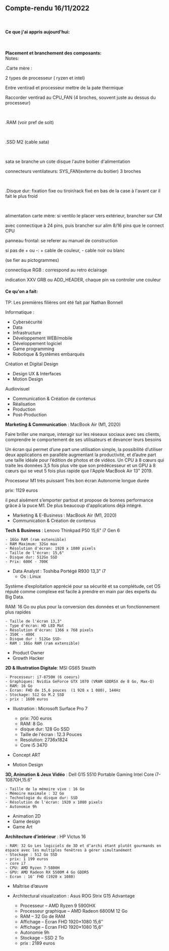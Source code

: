 ## __Compte-rendu 16/11/2022__

<br>

#### __Ce que j'ai appris aujourd'hui:__
<br>

__Placement et branchement des composants:__
<br>
Notes:

.Carte mère :

2 types de processeur ( ryzen et intel)

Entre ventirad et processeur mettre de la pate thermique

Raccorder ventirad au CPU_FAN (4 broches, souvent juste au dessus du processeur)

<br>

.RAM (voir pref de solt)

<br>

.SSD M2 (cable sata)

<br>

sata se branche un cote disque l'autre boitier d'alimentation

connecteurs ventilateurs: SYS_FAN(externe du boitier) 3 broches

<br>

.Disque dur: fixation fixe ou tiroir/rack fixé en bas de la case à l'avant car il fait le plus froid

<br>

alimentation carte mère: si ventilo le placer vers extérieur, brancher sur CM 

avec connectique à 24 pins, puis brancher sur alim 8/16 pins que le connect CPU

panneau frontal: se referer au manuel de construction

si pas de + ou -: + cable de couleur, - cable noir ou blanc

(se fier au pictogrammes) 

connectique RGB : correspond au retro éclairage

indication XXV GRB ou ADD_HEADER, chaque pin va controler une couleur






#### __Ce qu'on a fait:__

TP: Les premières filières ont été fait par Nathan Bonnell


Informatique :
- Cybersécurité 
- Data 
- Infrastructure 
- Développement WEB/mobile 
- Développement logiciel 
- Game programming 
- Robotique & Systèmes embarqués

Création et Digital Design 
- Design UX & Interfaces 
- Motion Design

Audiovisuel 
- Communication & Création de contenus 
- Réalisation 
- Production 
- Post-Production

__Marketing & Communication__ : MacBook Air (M1, 2020)

Faire briller une marque, interagir sur les réseaux sociaux avec ses clients, comprendre le comportement de ses utilisateurs et devancer leurs besoins

Un écran qui permet d’une part une utilisation simple, la possibilité d’utiliser deux applications en parallèle augmentant la productivité, et d’autre part une taille idéale pour l’édition de photos et de vidéos. Un CPU à 8 cœurs qui traite les données 3,5 fois plus vite que son prédécesseur et un GPU à 8 cœurs qui se veut 5 fois plus rapide que l'Apple MacBook Air 13" 2019. 

Processeur M1 très puissant
Très bon écran
Autonomie longue durée

prix: 1129 euros

 il peut aisément s’emporter partout et propose de bonnes performance grâce à la puce M1. De plus beaucoup d'applications déjà intégré.

- Marketing & E-Business : MacBook Air (M1, 2020)
- Communication & Création de contenus

__Tech & Business__ : Lenovo Thinkpad P50 15,6" i7 Gen 6

    - 16Go RAM (ram extensible)
    - RAM Maximum: 32Go max
    - Résolution d'écran: 1920 x 1080 pixels
    - Taille de l'écran: 15,6"
    - Disque dur: 512Go SSD
    - Prix: 600€ - 700€

- Data Analyst : Toshiba Portégé R930 13,3" i7
    - Os : Linux

Système d’exploitation apprécié pour sa sécurité et sa complétude, cet OS réputé comme complexe est facile à prendre en main par des experts du Big Data.

RAM: 16 Go ou plus pour la conversion des données et un fonctionnement plus rapides

    - Taille de l'écran 13,3"
    - Type d'écran: HD LED Mat
    - Résolution d'écran: 1366 x 768 pixels
    - 350€ - 400€ 
    - Disque dur : 512Go SSD-
    - RAM : 16Go RAM (ram extensible)

- Product Owner 
- Growth Hacker

__2D & Illustration Digitale__: MSI GS65 Stealth

    - Processeur: i7-8750H (6 coeurs)
    - Graphiques: Nvidia GeForce GTX 1070 (VRAM GDDR5X de 8 Go, Max-Q)
    - RAM: 16 Go
    - Écran: FHD de 15,6 pouces  (1 920 x 1 080), 144Hz 
    - Stockage: 512 Go M.2 SSD
    - prix : 1600 euros

- Illustration : Microsoft Surface Pro 7

    - prix: 700 euros
    - RAM: 8 Go
    - disque dur: 128 Go SSD 
    - Taille de l'écran : 12.3 Pouces
    - Resolution: 2736x1824
    - Core i5 3470

- Concept ART 
- Motion Design

__3D, Animation & Jeux Vidéo__ : Dell G15 5510 Portable Gaming Intel Core i7-10870H,15.6"

    - Taille de la mémoire vive : 16 Go 
    - Mémoire maximale : 32 Go 
    - Technologie du disque dur: SSD 
    - Résolution de l'écran: 1920 x 1080 pixels 
    - Autonomie 9h

- Animation 2D 
- Game design 
- Game Art

__Architecture d’intérieur__ : HP Victus 16

    - RAM: 32 Go Les logiciels de 3D et d’archi étant plutôt gourmands en espace avec les multiples fenêtres à gérer simultanément
    - Stockage : 512 Go SSD
    - prix: 1 199 euros
    - core i7
    - CPU: AMD Ryzen 7-5800H
    - GPU: AMD Radeon RX 5500M 4 Go GDDR5
    - Ecran : 16″ FHD (1920 x 1080) 

- Maîtrise d’œuvre 
- Architectural visualization : Asus ROG Strix G15 Advantage

    - Processeur – AMD Ryzen 9 5900HX 
    - Processeur graphique – AMD Radeon 6800M 12 Go
    - RAM – 32 Go de RAM 
    - Affichage – Écran FHD 1920×1080 15,6″
    - Affichage – Écran FHD 1920×1080 15,6″ 
    - Autonomie 9h
    - Stockage – SSD 2 To 
    - prix : 2189 euros
